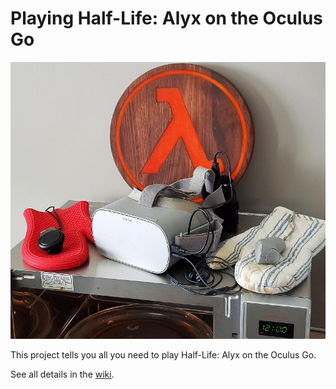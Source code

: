 # Playing Half-Life: Alyx on the Oculus Go

![This is how I played Half-Life: Alyx on the Oculus Go](https://github.com/AltoRetrato/Half-Life_Alyx_on_Oculus_Go/blob/master/img/Fresh_from_the_oven.jpg?raw=true)

This project tells you all you need to play Half-Life: Alyx on the Oculus Go.

See all details in the [wiki](https://github.com/AltoRetrato/Half-Life_Alyx_on_Oculus_Go/wiki).
